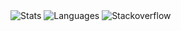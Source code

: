 <picture>
  <source media="(prefers-color-scheme: light)" srcset="https://github-readme-stats.vercel.app/api?username=calimarkus&hide=contribs,prs&show_icons=true&hide_border=true&border_radius=0&hide_rank=true&line_height=26&disable_animations=true&hide_title=true&theme=default">
  <source media="(prefers-color-scheme: dark)" srcset="https://github-readme-stats.vercel.app/api?username=calimarkus&hide=contribs,prs&show_icons=true&hide_border=true&border_radius=0&hide_rank=true&line_height=26&disable_animations=true&hide_title=true&theme=github_dark">
  <img alt="Stats" src="https://github-readme-stats.vercel.app/api?username=calimarkus&hide=contribs,prs&show_icons=true&hide_border=true&border_radius=0&hide_rank=true&line_height=26&disable_animations=true&hide_title=true&theme=github_dark">
</picture>

<picture>
  <source media="(prefers-color-scheme: light)" srcset="https://github-readme-stats.vercel.app/api/top-langs/?username=calimarkus&hide_border=true&border_radius=0&card_width=200&hide_title=true&langs_count=2&hide=Ruby&theme=default">
  <source media="(prefers-color-scheme: dark)" srcset="https://github-readme-stats.vercel.app/api/top-langs/?username=calimarkus&hide_border=true&border_radius=0&card_width=200&hide_title=true&langs_count=2&hide=Ruby&theme=github_dark">
  <img alt="Languages" src="https://github-readme-stats.vercel.app/api/top-langs/?username=calimarkus&hide_border=true&border_radius=0&card_width=200&hide_title=true&langs_count=2&hide=Ruby&theme=github_dark">
</picture>


<picture>
  <source media="(prefers-color-scheme: light)" srcset="https://stackoverflow-card.vercel.app/?userID=353337&showAnimations=false&showBorder=false&theme=tomorrow">
  <source media="(prefers-color-scheme: dark)" srcset="https://stackoverflow-card.vercel.app/?userID=353337&showAnimations=false&showBorder=false&theme=tomorrownightbright">
  <img alt="Stackoverflow" src="https://stackoverflow-card.vercel.app/?userID=353337&showAnimations=false&showBorder=false&theme=tomorrownightbright">
</picture>
